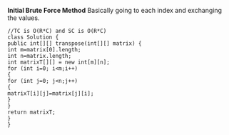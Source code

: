 **Initial Brute Force Method**
Basically going to each index and exchanging the values.
```
//TC is O(R*C) and SC is O(R*C)
class Solution {
public int[][] transpose(int[][] matrix) {
int m=matrix[0].length;
int n=matrix.length;
int matrixT[][] = new int[m][n];
for (int i=0; i<m;i++)
{
for (int j=0; j<n;j++)
{
matrixT[i][j]=matrix[j][i];
}
}
return matrixT;
}
}
```
​